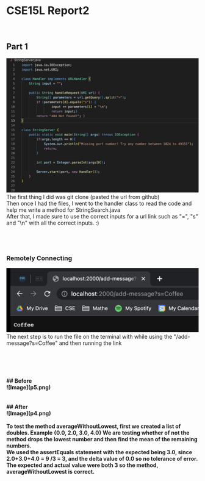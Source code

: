 # CSE15L Report2
&nbsp;
&nbsp;
## Part 1
![Image](p1.png)
<br />
The first thing I did was git clone (pasted the url from github) <br />
Then once I had the files, I went to the handler class to read the code and help me write a method for StringSearch.java<br />
After that, I made sure to use the correct inputs for a url link such as "=", "s" and "\n" with all the correct inputs. :) <br />
<br />
<br />
<br />


### Remotely Connecting
![Image](p2.png)
<br />
The next step is to run the file on the terminal with while using the "/add-message?s=Coffee" and then running the link <br />

<br />
<br />
<br />
<br />
<b
## Part2
<br />
## Before
<br />
![Image](p5.png)
<br />
<br />
<br />
## After
<br />
![Image](p4.png)
<br />
<br />
To test the method averageWithoutLowest, first we created a list of doubles. Example {0.0, 2.0, 3.0, 4.0} We are testing whether of not the method drops the lowest number and then find the mean of the remaining numbers. <br /> We used the assertEquals statement with the expected being 3.0, since 2.0+3.0+4.0 = 9 /3 = 3, and the delta value of 0.0 so no tolerance of error. <br /> The expected and actual value were both 3 so the method, averageWithoutLowest is correct. <br />
<br />
<br />
<br />
<br />

